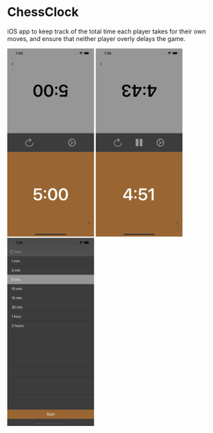 # ChessClock
iOS app to keep track of the total time each player takes for their own moves, and ensure that neither player overly delays the game.

<img src="readme_images/1.png" width="200" > <img src="readme_images/2.png" width="200" > 
<img src="readme_images/3.png" width="200" >
